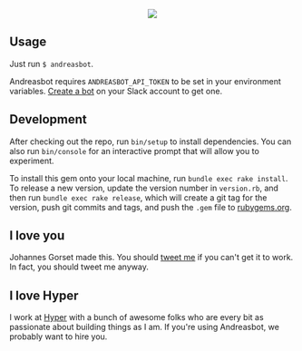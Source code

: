 <p align="center">
  <img src="http://i.imgur.com/uu6z4h7.jpg">
</p>

## Usage

Just run `$ andreasbot`.

Andreasbot requires `ANDREASBOT_API_TOKEN` to be set in your environment
variables. [Create a bot](https://my.slack.com/services/new/bot) on your
Slack account to get one.

## Development

After checking out the repo, run `bin/setup` to install dependencies. You can
also run `bin/console` for an interactive prompt that will allow you to experiment.

To install this gem onto your local machine, run `bundle exec rake install`. To
release a new version, update the version number in `version.rb`, and then run
`bundle exec rake release`, which will create a git tag for the version, push git
commits and tags, and push the `.gem` file to [rubygems.org](https://rubygems.org).

## I love you

Johannes Gorset made this. You should [tweet me](http://twitter.com/jgorset) if you
can't get it to work. In fact, you should tweet me anyway.

## I love Hyper

I work at [Hyper](https://github.com/hyperoslo) with a bunch of awesome folks
who are every bit as passionate about building things as I am. If you're using
Andreasbot, we probably want to hire you.
